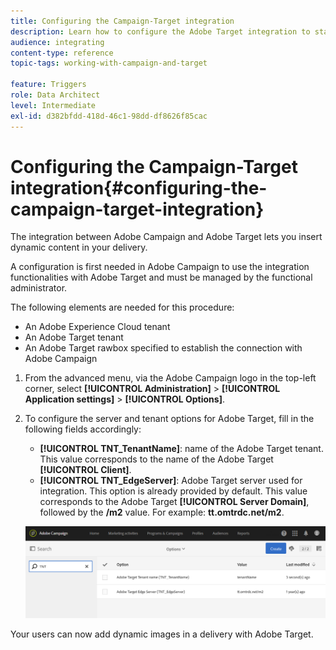 ```yaml
---
title: Configuring the Campaign-Target integration
description: Learn how to configure the Adobe Target integration to start using dynamic content in Adobe Campaign.
audience: integrating
content-type: reference
topic-tags: working-with-campaign-and-target

feature: Triggers
role: Data Architect
level: Intermediate
exl-id: d382bfdd-418d-46c1-98dd-df8626f85cac
---
```

# Configuring the Campaign-Target integration{#configuring-the-campaign-target-integration}

The integration between Adobe Campaign and Adobe Target lets you insert dynamic content in your delivery.

A configuration is first needed in Adobe Campaign to use the integration functionalities with Adobe Target and must be managed by the functional administrator.

The following elements are needed for this procedure:

* An Adobe Experience Cloud tenant
* An Adobe Target tenant
* An Adobe Target rawbox specified to establish the connection with Adobe Campaign

1. From the advanced menu, via the Adobe Campaign logo in the top-left corner, select **[!UICONTROL Administration]** > **[!UICONTROL Application settings]** > **[!UICONTROL Options]**.
1. To configure the server and tenant options for Adobe Target, fill in the following fields accordingly:

    * **[!UICONTROL TNT_TenantName]**: name of the Adobe Target tenant. This value corresponds to the name of the Adobe Target **[!UICONTROL Client]**.
    * **[!UICONTROL TNT_EdgeServer]**: Adobe Target server used for integration. This option is already provided by default. This value corresponds to the Adobe Target **[!UICONTROL Server Domain]**, followed by the **/m2** value. For example: **tt.omtrdc.net/m2**.

   ![](assets/tar_options.png)

Your users can now add dynamic images in a delivery with Adobe Target.
